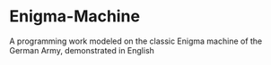 # Enigma-Machine
A programming work modeled on the classic Enigma machine of the German Army, demonstrated in English

